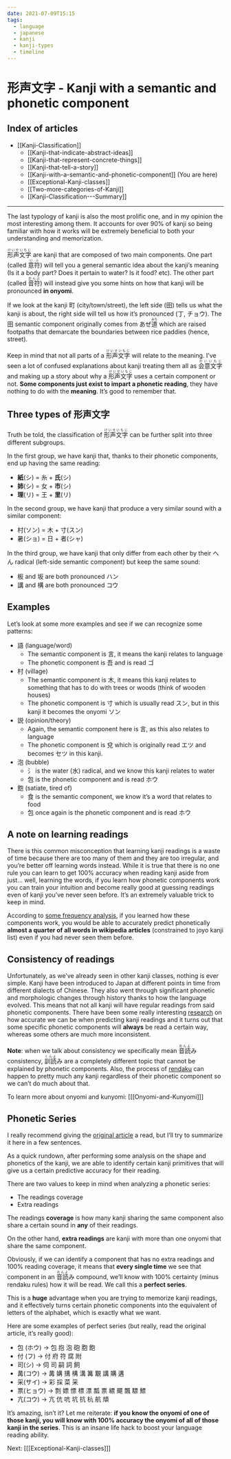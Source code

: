 ```yaml
---
date: 2021-07-09T15:15
tags:
  - language
  - japanese
  - kanji
  - kanji-types
  - timeline
---
```


# 形声文字 - Kanji with a semantic and phonetic component

## Index of articles

 * [[Kanji-Classification]]
   * [[Kanji-that-indicate-abstract-ideas]]
   * [[Kanji-that-represent-concrete-things]]
   * [[Kanji-that-tell-a-story]]
   * [[Kanji-with-a-semantic-and-phonetic-component]] (You are here)
   * [[Exceptional-Kanji-classes]]
   * [[Two-more-categories-of-Kanji]]
   * [[Kanji-Classification---Summary]]

---

The last typology of kanji is also the most prolific one, and in my opinion the
most interesting among them. It accounts for over 90% of kanji so being familiar
with how it works will be extremely beneficial to both your understanding and
memorization.

<ruby>形声文字<rt>けいせいもじ</rt></ruby> are kanji that are composed of two
main components. One part (called <ruby>意符<rt>いふ</rt></ruby>) will tell you
a general semantic idea about the kanji’s meaning (Is it a body part? Does it
pertain to water? Is it food? etc). The other part (called <ruby>音符<rt>おんぷ</rt></ruby>)
will instead give you some hints on how that kanji will be pronounced
**in onyomi**.

If we look at the kanji 町 (city/town/street), the left side (田) tells us what
the kanji is about, the right side will tell us how it’s pronounced (丁, チョウ).
The 田 semantic component originally comes from あぜ<ruby>道<rt>みち</rt></ruby>
which are raised footpaths that demarcate the boundaries between rice paddies
(hence, street).

Keep in mind that not all parts of a <ruby>形声文字<rt>けいせいもじ</rt></ruby>
will relate to the meaning. I’ve seen a lot of confused explanations about kanji
treating them all as <ruby>会意文字<rt>かいいもじ</rt></ruby> and making up a
story about why a <ruby>形声文字<rt>けいせいもじ</rt></ruby> uses a certain
component or not. **Some components just exist to impart a phonetic reading**,
they have nothing to do with the **meaning**. It’s good to remember that.

## Three types of 形声文字

Truth be told, the classification of <ruby>形声文字<rt>けいせいもじ</rt></ruby>
can be further split into three different subgroups.

In the first group, we have kanji that, thanks to their phonetic components,
end up having the same reading:
 * **紙**(シ) = 糸 + **氏**(シ)
 * **姉**(シ) = 女 + **市**(シ)
 * **理**(リ) = 王 + **里**(リ)

In the second group, we have kanji that produce a very similar sound with a
similar component:
 * 村(ソン) = 木 + 寸(スン)
 * 暑(ショ) = 日 + 者(シャ)

In the third group, we have kanji that only differ from each other by their へん
radical (left-side semantic component) but keep the same sound:
 * 板 and 坂 are both pronounced ハン
 * 講 and 構 are both pronounced コウ

## Examples

Let’s look at some more examples and see if we can recognize some patterns:
 * 語 (language/word)
   * The semantic component is 言, it means the kanji relates to language
   * The phonetic component is 吾 and is read ゴ
 * 村 (village)
   * The semantic component is 木, it means this kanji relates to something that
     has to do with trees or woods (think of wooden houses)
   * The phonetic component is 寸 which is usually read スン, but in this kanji
     it becomes the onyomi ソン
 * 説 (opinion/theory)
   * Again, the semantic component here is 言, as this also relates to language
   * The phonetic component is 兌 which is originally read エツ and becomes セツ
     in this kanji.
 * 泡 (bubble)
   * 氵 is the water (水) radical, and we know this kanji relates to water
   * 包 is the phonetic component and is read ホウ
 * 飽 (satiate, tired of)
   * 食 is the semantic component, we know it’s a word  that relates to food
   * 包 once again is the phonetic component and is read ホウ

## A note on learning readings

There is this common misconception that learning kanji readings is a waste of
time because there are too many of them and they are too irregular, and you’re
better off learning words instead. While it is true that there is no one rule
you can learn to get 100% accuracy when reading kanji aside from just… well,
learning the words, if you learn how phonetic components work you can train your
intuition and become really good at guessing readings even of kanji you’ve never
seen before. It’s an extremely valuable trick to keep in mind.

According to [some frequency analysis](https://namakajiri.net/nikki/testing-the-power-of-phonetic-components-in-japanese-kanji/#comment-209324),
if you learned how these components work, you would be able to accurately predict
phonetically **almost a quarter of all words in wikipedia articles** (constrained
to joyo kanji list) even if you had never seen them before.

## Consistency of readings

Unfortunately, as we’ve already seen in other kanji classes, nothing is ever
simple. Kanji have been introduced to Japan at different points in time from
different dialects of Chinese. They also went through significant phonetic and
morphologic changes through history thanks to how the language evolved. This
means that not all kanji will have regular readings from said phonetic components.
There have been some really interesting [research](https://namakajiri.net/nikki/testing-the-power-of-phonetic-components-in-japanese-kanji/)
on how accurate we can be when predicting kanji readings and it turns out that
some specific phonetic components will **always** be read a certain way, whereas
some others are much more inconsistent.

**Note**: when we talk about consistency we specifically mean <ruby>音読<rt>おんよ</rt>み</ruby>
consistency, <ruby>訓読<rt>くんよ</rt>み</ruby> are a completely different
topic that cannot be explained by phonetic components. Also, the process of [rendaku](https://www.tofugu.com/japanese/rendaku/)
can happen to pretty much any kanji regardless of their phonetic component so we
can’t do much about that.

To learn more about onyomi and kunyomi: [[[Onyomi-and-Kunyomi]]]

## Phonetic Series

I really recommend giving the [original article](https://namakajiri.net/nikki/testing-the-power-of-phonetic-components-in-japanese-kanji/)
a read, but I’ll try to summarize it here in a few sentences.

As a quick rundown, after performing some analysis on the shape and phonetics of
the kanji, we are able to identify certain kanji primitives that will give us a
certain predictive accuracy for their reading.

There are two values to keep in mind when analyzing a phonetic series:
 * The readings coverage
 * Extra readings

The readings **coverage** is how many kanji sharing the same component also
share a certain sound in **any** of their readings.

On the other hand, **extra readings** are kanji with more than one onyomi that
share the same component.

Obviously, if we can identify a component that has no extra readings and 100%
reading coverage, it means that **every single time** we see that component in
an <ruby>音読<rt>おんよ</rt></ruby>み compound, we’ll know with 100% certainty
(minus rendaku rules) how it will be read. We call this a **perfect series**.

This is a **huge** advantage when you are trying to memorize kanji readings,
and it effectively turns certain phonetic components into the equivalent of
letters of the alphabet, which is exactly what we want.

Here are some examples of perfect series (but really, read the original article,
it’s really good):

 * 包 (ホウ) → 包 抱 泡 砲 胞 飽
 * 付 (フ) → 付 府 符 腐 附
 * 司(シ) → 伺 司 嗣 詞 飼
 * 冓(コウ) → 冓 媾 搆 構 溝 篝 覯 講 購 遘
 * 采(サイ) → 彩 採 菜 采
 * 票(ヒョウ) → 剽 嫖 慓 標 漂 瓢 票 縹 飃 飄 驃 鰾
 * 亢(コウ) → 亢 伉 吭 坑 抗 杭 航 頏

It’s amazing, isn’t it? Let me reiterate: **if you know the onyomi of one of**
**those kanji, you will know with 100% accuracy the onyomi of all of those kanji in the series**.
This is an insane life hack to boost your language reading ability.

Next: [[[Exceptional-Kanji-classes]]]
